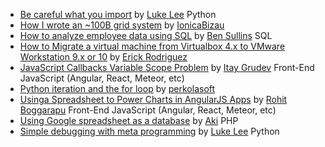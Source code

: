 - [Be careful what you import](http://tutorials.pluralsight.com/review/be-careful-what-you-import) by [Luke Lee](http://tutorials.pluralsight.com/user/durden) Python
- [How I wrote an ~100B grid system](http://tutorials.pluralsight.com/review/how-i-wrote-an-%7E100b-grid-system) by [IonicaBizau](http://tutorials.pluralsight.com/user/IonicaBizau) 
- [How to analyze employee data using SQL](http://tutorials.pluralsight.com/review/how-to-analyze-employee-data-using-sql) by [Ben Sullins](http://tutorials.pluralsight.com/user/bsullins) SQL
- [How to Migrate a virtual machine from Virtualbox 4.x to VMware Workstation 9.x or 10](http://tutorials.pluralsight.com/review/how-to-migrate-a-virtual-machine-from-virtualbox-4-x-to-vmware-workstation-9-x-or-10) by [Erick Rodriguez](http://tutorials.pluralsight.com/user/tbogard) 
- [JavaScript Callbacks Variable Scope Problem](http://tutorials.pluralsight.com/review/javascript-callbacks-variable-scope-problem) by [Itay Grudev](http://tutorials.pluralsight.com/user/itay-grudev) Front-End JavaScript (Angular, React, Meteor, etc)
- [Python iteration and the for loop](http://tutorials.pluralsight.com/review/python-iteration-and-the-for-loop) by [perkolasoft](http://tutorials.pluralsight.com/user/perkolasoft) 
- [Using ​a Spreadsheet​ ​to Power Charts in AngularJS Apps](http://tutorials.pluralsight.com/review/using-a-spreadsheet-to-power-charts-in-angularjs-apps) by [Rohit Boggarapu](http://tutorials.pluralsight.com/user/rohitb4) Front-End JavaScript (Angular, React, Meteor, etc)
- [Using Google spreadsheet as a database](http://tutorials.pluralsight.com/review/using-google-spreadsheet-as-a-database) by [Aki](http://tutorials.pluralsight.com/user/multiaki) PHP
- [Simple debugging with meta programming](http://tutorials.pluralsight.com/review/simple-debugging-with-meta-programming) by [Luke Lee](http://tutorials.pluralsight.com/user/durden) Python